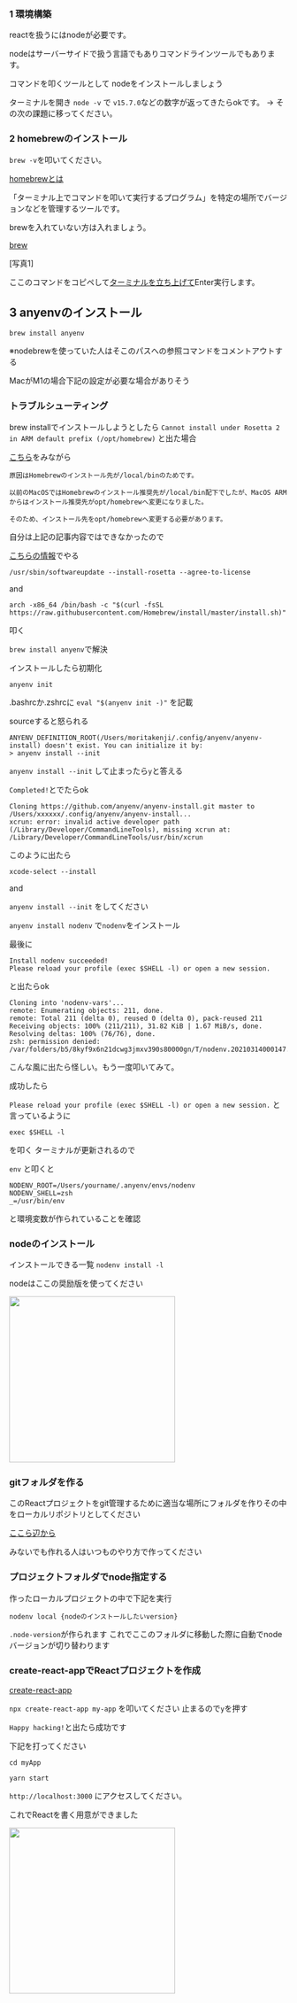 ### 1 環境構築

reactを扱うにはnodeが必要です。

nodeはサーバーサイドで扱う言語でもありコマンドラインツールでもあります。

コマンドを叩くツールとして
nodeをインストールしましょう

ターミナルを開き
`node -v`
で
`v15.7.0`などの数字が返ってきたらokです。 -> その次の課題に移ってください。


### 2 homebrewのインストール

`brew -v`を叩いてください。

[homebrewとは](https://qiita.com/omega999/items/6f65217b81ad3fffe7e6)

「ターミナル上でコマンドを叩いて実行するプログラム」を特定の場所でバージョンなどを管理するツールです。

brewを入れていない方は入れましょう。

[brew](https://brew.sh/index_ja)

[写真1]

ここのコマンドをコピペして[ターミナルを立ち上げて](https://github.com/kenmori/handsonFrontend/tree/master/git/work#2-%E3%82%BF%E3%83%BC%E3%83%9F%E3%83%8A%E3%83%AB%E3%82%92%E9%96%8B%E3%81%8F)Enter実行します。

## 3 anyenvのインストール


`brew install anyenv`

※nodebrewを使っていた人はそこのパスへの参照コマンドをコメントアウトする


MacがM1の場合下記の設定が必要な場合がありそう


### トラブルシューティング

brew installでインストールしようとしたら
`Cannot install under Rosetta 2 in ARM default prefix (/opt/homebrew)`
と出た場合

[こちら](https://www.kzyrepository.com/2020/12/%E8%A7%A3%E6%B1%BA%E6%B3%95cannot-install-in-homebrew-on-arm-processor%E3%82%A8%E3%83%A9%E3%83%BC%E3%81%AE%E8%A7%A3%E6%B1%BA%E6%B3%95m1%E3%83%81%E3%83%83%E3%83%97/)をみながら

```text
原因はHomebrewのインストール先が/local/binのためです。

以前のMacOSではHomebrewのインストール推奨先が/local/bin配下でしたが、MacOS ARMからはインストール推奨先がopt/homebrewへ変更になりました。

そのため、インストール先をopt/homebrewへ変更する必要があります。
```

自分は上記の記事内容ではできなかったので

[こちらの情報](https://stackoverflow.com/a/64997047)でやる

`/usr/sbin/softwareupdate --install-rosetta --agree-to-license`

and

`arch -x86_64 /bin/bash -c "$(curl -fsSL https://raw.githubusercontent.com/Homebrew/install/master/install.sh)"`

叩く

`brew install anyenv`で解決

インストールしたら初期化

`anyenv init`

.bashrcか.zshrcに
`eval "$(anyenv init -)"`
を記載

sourceすると怒られる

```text
ANYENV_DEFINITION_ROOT(/Users/moritakenji/.config/anyenv/anyenv-install) doesn't exist. You can initialize it by:
> anyenv install --init
```

`anyenv install --init`
して止まったら`y`と答える

`Completed!`とでたらok

```text
Cloning https://github.com/anyenv/anyenv-install.git master to /Users/xxxxxx/.config/anyenv/anyenv-install...
xcrun: error: invalid active developer path (/Library/Developer/CommandLineTools), missing xcrun at: /Library/Developer/CommandLineTools/usr/bin/xcrun
```

このように出たら

`xcode-select --install`

and

`anyenv install --init`
をしてください

`anyenv install nodenv`
で`nodenv`をインストール

最後に

```text
Install nodenv succeeded!
Please reload your profile (exec $SHELL -l) or open a new session.
```

と出たらok

```
Cloning into 'nodenv-vars'...
remote: Enumerating objects: 211, done.
remote: Total 211 (delta 0), reused 0 (delta 0), pack-reused 211
Receiving objects: 100% (211/211), 31.82 KiB | 1.67 MiB/s, done.
Resolving deltas: 100% (76/76), done.
zsh: permission denied: /var/folders/b5/8kyf9x6n21dcwg3jmxv390s80000gn/T/nodenv.20210314000147.49293
```

こんな風に出たら怪しい。もう一度叩いてみて。

成功したら

`Please reload your profile (exec $SHELL -l) or open a new session.`
と言っているように

`exec $SHELL -l`

を叩く
ターミナルが更新されるので

`env`
と叩くと

```text
NODENV_ROOT=/Users/yourname/.anyenv/envs/nodenv
NODENV_SHELL=zsh
_=/usr/bin/env
```

と環境変数が作られていることを確認


### nodeのインストール

インストールできる一覧
`nodenv install -l`

nodeはここの奨励版を使ってください

<img src="https://terracetech.jp/wp-content/uploads/2021/03/スクリーンショット-2021-03-14-0.19.13.png" width="300"/>


### gitフォルダを作る

このReactプロジェクトをgit管理するために適当な場所にフォルダを作りその中をローカルリポジトリとしてください

[ここら辺から](https://github.com/kenmori/handsonFrontend/tree/master/git/work#2-%E3%82%BF%E3%83%BC%E3%83%9F%E3%83%8A%E3%83%AB%E3%82%92%E9%96%8B%E3%81%8F)

みないでも作れる人はいつものやり方で作ってください

### プロジェクトフォルダでnode指定する

作ったローカルプロジェクトの中で下記を実行

`nodenv local {nodeのインストールしたいversion}`

`.node-version`が作られます
これでここのフォルダに移動した際に自動でnodeバージョンが切り替わります

### create-react-appでReactプロジェクトを作成

[create-react-app](https://create-react-app.dev/)

`npx create-react-app my-app`
を叩いてください
止まるので`y`を押す

`Happy hacking!`と出たら成功です

下記を打ってください

`cd myApp`

`yarn start`

`http://localhost:3000`
にアクセスしてください。

これでReactを書く用意ができました

<img src="https://terracetech.jp/wp-content/uploads/2021/03/スクリーンショット-2021-03-14-0.32.06.png" width="300" />
